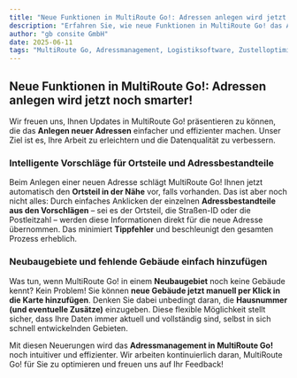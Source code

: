 ```yaml
---
title: "Neue Funktionen in MultiRoute Go!: Adressen anlegen wird jetzt noch smarter!"
description: "Erfahren Sie, wie neue Funktionen in MultiRoute Go! das Anlegen von Adressen mit intelligenten Vorschlägen für Ortsteile und der einfachen Erfassung von Neubaugebieten revolutionieren – für effizienteres Adressmanagement und weniger Tippfehler."
author: "gb consite GmbH"
date: 2025-06-11
tags: "MultiRoute Go, Adressmanagement, Logistiksoftware, Zustelloptimierung, Geodaten, Neubaugebiete, Effizienz"
---
```


## Neue Funktionen in MultiRoute Go!: Adressen anlegen wird jetzt noch smarter!

Wir freuen uns, Ihnen Updates in MultiRoute Go! präsentieren zu können, die das **Anlegen neuer Adressen** einfacher und effizienter machen. Unser Ziel ist es, Ihre Arbeit zu erleichtern und die Datenqualität zu verbessern.
<!-- more -->
### Intelligente Vorschläge für Ortsteile und Adressbestandteile

Beim Anlegen einer neuen Adresse schlägt MultiRoute Go! Ihnen jetzt automatisch den **Ortsteil in der Nähe** vor, falls vorhanden. Das ist aber noch nicht alles: Durch einfaches Anklicken der einzelnen **Adressbestandteile aus den Vorschlägen** – sei es der Ortsteil, die Straßen-ID oder die Postleitzahl – werden diese Informationen direkt für die neue Adresse übernommen. Das minimiert **Tippfehler** und beschleunigt den gesamten Prozess erheblich.

### Neubaugebiete und fehlende Gebäude einfach hinzufügen

Was tun, wenn MultiRoute Go! in einem **Neubaugebiet** noch keine Gebäude kennt? Kein Problem! Sie können **neue Gebäude jetzt manuell per Klick in die Karte hinzufügen**. Denken Sie dabei unbedingt daran, die **Hausnummer (und eventuelle Zusätze)** einzugeben. Diese flexible Möglichkeit stellt sicher, dass Ihre Daten immer aktuell und vollständig sind, selbst in sich schnell entwickelnden Gebieten.

Mit diesen Neuerungen wird das **Adressmanagement in MultiRoute Go!** noch intuitiver und effizienter. Wir arbeiten kontinuierlich daran, MultiRoute Go! für Sie zu optimieren und freuen uns auf Ihr Feedback!
